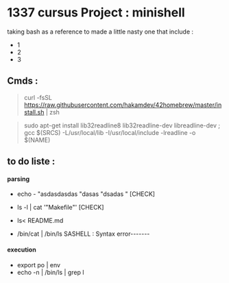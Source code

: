# 1337 cursus Project : minishell 
taking bash as a reference to made a little nasty one that include : 
- 1 
- 2
- 3

## Cmds :

> curl -fsSL https://raw.githubusercontent.com/hakamdev/42homebrew/master/install.sh | zsh

> sudo apt-get install lib32readline8 lib32readline-dev libreadline-dev ; gcc $(SRCS) -L/usr/local/lib -I/usr/local/include -lreadline -o $(NAME) 

## to do liste  : 

#### parsing
- echo -   "asdasdasdas "dasas "dsadas "                                      [CHECK]
- ls -l | cat '"Makefile"'                                                    [CHECK]
- ls< README.md 

- /bin/cat | /bin/ls
SASHELL : Syntax error-------

#### execution

- export po | env 
- echo -n | /bin/ls | grep l
